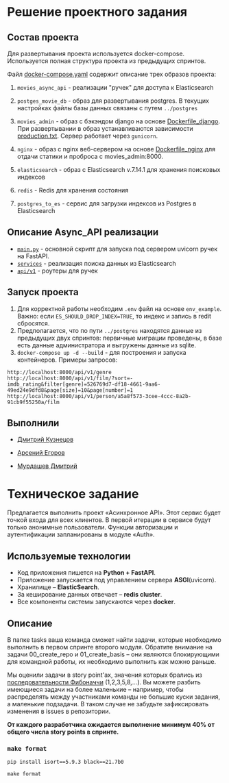 # Решение проектного задания

## Состав проекта

Для развертывания проекта используется docker-compose.
Используется полная структура проекта из предыдущих спринтов.

Файл [docker-compose.yaml](https://github.com/dimk00z/Async_API_sprint_1/blob/main/docker-compose.yaml) содержит описание трех образов проекта:

1. `movies_async_api` - реализации "ручек" для доступа к Elasticsearch

2. `postges_movie_db` - образ для развертывания postgres. В текущих настройках файлы базы данных связаны с путем `../postgres`
3. `movies_admin` - образ с бэкэндом django на основе [Dockerfile_django](https://github.com/dimk00z/Async_API_sprint_1/blob/main/Dockerfile_django). При развертывании в образ устанавливаются зависимости [production.txt](https://github.com/dimk00z/Async_API_sprint_1/blob/main/movies_admin/requirements/production.txt). Сервер работает через `gunicorn`.
4. `nginx` - образ с nginx веб-сервером на основе [Dockerfile_nginx](https://github.com/dimk00z/Async_API_sprint_1/blob/main/nginx/Dockerfile_nginx) для отдачи статики и проброса с movies_admin:8000.
5. `elasticsearch` - образ с Elasticsearch v.7.14.1 для хранения поисковых индексов
6. `redis` - Redis для хранения состояния
7. `postgres_to_es` - сервис для загрузки индексов из Postgres в Elasticsearch

## Описание Async_API реализации

- [`main.py`](https://github.com/dimk00z/Async_API_sprint_1/blob/main/async_api/src/main.py) - основной скрипт для запуска под сервером uvicorn ручек на FastAPI.
- [`services`](https://github.com/dimk00z/Async_API_sprint_1/tree/main/async_api/src/services) - реализация поиска данных из Elasticsearch
- [`api/v1`](https://github.com/dimk00z/Async_API_sprint_1/tree/main/async_api/src/api/v1) - роутеры для ручек

## Запуск проекта

1. Для корректной работы необходим `.env` файл на основе `env_example`. Важно: если `ES_SHOULD_DROP_INDEX=TRUE`, то индекс и запись в redit сбросятся.
2. Предполагается, что по пути `../postgres` находятся данные из предыдущих двух спринтов: первичные миграции проведены, в базе есть данные администратора и выгружены данные из sqlite.
4. `docker-compose up -d --build` - для построения и запуска контейнеров.
Примеры запросов:
```
http://localhost:8000/api/v1/genre
http://localhost:8000/api/v1/film/?sort=-imdb_rating&filter[genre]=526769d7-df18-4661-9aa6-49ed24e9dfd8&page[size]=10&page[number]=1
http://localhost:8000/api/v1/person/a5a8f573-3cee-4ccc-8a2b-91cb9f55250a/film
```
## Выполнили

- [Дмитрий Кузнецов](https://github.com/dimk00z)

- [Арсений Егоров](https://github.com/marchinho11)

- [Мурдашев Дмитрий](https://github.com/di3mus)



# Техническое задание

Предлагается выполнить проект «Асинхронное API». Этот сервис будет точкой входа для всех клиентов. В первой итерации в сервисе будут только анонимные пользователи. Функции авторизации и аутентификации запланированы в модуле «Auth».

## Используемые технологии

- Код приложения пишется на **Python + FastAPI**.
- Приложение запускается под управлением сервера **ASGI**(uvicorn).
- Хранилище – **ElasticSearch**.
- За кеширование данных отвечает – **redis cluster**.
- Все компоненты системы запускаются через **docker**.

## Описание
В папке tasks ваша команда сможет найти задачи, которые необходимо выполнить в первом спринте второго модуля. Обратите внимание на задачи 00_create_repo и 01_create_basis – они являются блокирующими для командной работы, их необходимо выполнить как можно раньше.

Мы оценили задачи в story point'ах, значения которых брались из [последовательности Фибоначчи](https://ru.wikipedia.org/wiki/Числа_Фибоначчи) (1,2,3,5,8,…).
Вы можете разбить имеющиеся задачи на более маленькие – например, чтобы распределять между участниками команды не большие куски задания, а маленькие подзадачи. В таком случае не забудьте зафиксировать изменения в issues в репозитории.

**От каждого разработчика ожидается выполнение минимум 40% от общего числа story points в спринте.**

### `make format`
```shell
pip install isort==5.9.3 black==21.7b0

make format
```